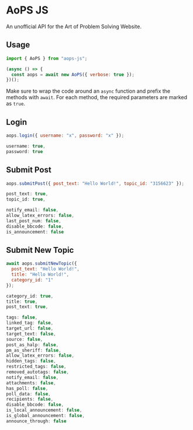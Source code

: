 # AoPS JS

An unofficial API for the Art of Problem Solving Website.

## Usage

```js
import { AoPS } from "aops-js";

(async () => {
  const aops = await new AoPS({ verbose: true });
})();
```

Make sure to wrap the code around an `async` function and prefix the methods with `await`.
For each method, the required parameters are marked as `true`.

## Login

```js
aops.login({ username: "x", password: "x" });
```

```js
username: true,
password: true
```

## Submit Post

```js
aops.submitPost({ post_text: "Hello World!", topic_id: "3156623" });
```

```js
post_text: true,
topic_id: true,

notify_email: false,
allow_latex_errors: false,
last_post_num: false,
disable_bbcode: false,
is_announcement: false
```

## Submit New Topic

```js
await aops.submitNewTopic({
  post_text: "Hello World!",
  title: "Hello World!",
  category_id: "1"
});
```

```js
category_id: true,
title: true,
post_text: true,

tags: false,
linked_tag: false,
target_url: false,
target_text: false,
source: false,
post_as_halp: false,
pm_as_sheriff: false,
allow_latex_errors: false,
hidden_tags: false,
restricted_tags: false,
removed_autotags: false,
notify_email: false,
attachments: false,
has_poll: false,
poll_data: false,
recipients: false,
disable_bbcode: false,
is_local_announcement: false,
is_global_announcement: false,
announce_through: false
```
